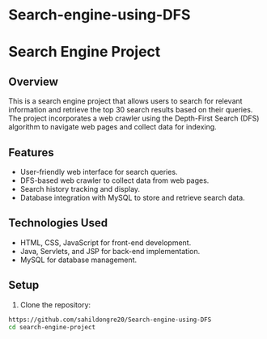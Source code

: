 # Search-engine-using-DFS
# Search Engine Project


## Overview

This is a search engine project that allows users to search for relevant information and retrieve the top 30 search results based on their queries. The project incorporates a web crawler using the Depth-First Search (DFS) algorithm to navigate web pages and collect data for indexing.

## Features

- User-friendly web interface for search queries.
- DFS-based web crawler to collect data from web pages.
- Search history tracking and display.
- Database integration with MySQL to store and retrieve search data.

## Technologies Used

- HTML, CSS, JavaScript for front-end development.
- Java, Servlets, and JSP for back-end implementation.
- MySQL for database management.

## Setup

1. Clone the repository:

```bash
https://github.com/sahildongre20/Search-engine-using-DFS
cd search-engine-project
